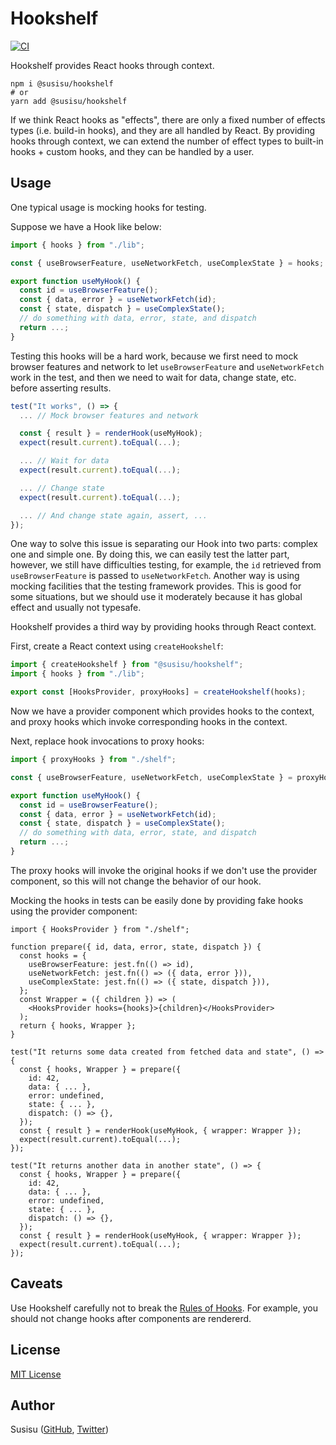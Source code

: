 # Hookshelf

[![CI](https://github.com/susisu/hookshelf/workflows/CI/badge.svg)](https://github.com/susisu/hookshelf/actions?query=workflow%3ACI)

Hookshelf provides React hooks through context.

``` shell
npm i @susisu/hookshelf
# or
yarn add @susisu/hookshelf
```

If we think React hooks as "effects", there are only a fixed number of effects types (i.e. build-in hooks), and they are all handled by React.
By providing hooks through context, we can extend the number of effect types to built-in hooks + custom hooks, and they can be handled by a user.

## Usage
One typical usage is mocking hooks for testing.

Suppose we have a Hook like below:

``` ts
import { hooks } from "./lib";

const { useBrowserFeature, useNetworkFetch, useComplexState } = hooks;

export function useMyHook() {
  const id = useBrowserFeature();
  const { data, error } = useNetworkFetch(id);
  const { state, dispatch } = useComplexState();
  // do something with data, error, state, and dispatch
  return ...;
}
```

Testing this hooks will be a hard work, because we first need to mock browser features and network to let `useBrowserFeature` and `useNetworkFetch` work in the test, and then we need to wait for data, change state, etc. before asserting results.

``` ts
test("It works", () => {
  ... // Mock browser features and network

  const { result } = renderHook(useMyHook);
  expect(result.current).toEqual(...);

  ... // Wait for data
  expect(result.current).toEqual(...);

  ... // Change state
  expect(result.current).toEqual(...);

  ... // And change state again, assert, ...
});
```

One way to solve this issue is separating our Hook into two parts: complex one and simple one. By doing this, we can easily test the latter part, however, we still have difficulties testing, for example, the `id` retrieved from `useBrowserFeature` is passed to `useNetworkFetch`.
Another way is using mocking facilities that the testing framework provides. This is good for some situations, but we should use it moderately because it has global effect and usually not typesafe.

Hookshelf provides a third way by providing hooks through React context.

First, create a React context using `createHookshelf`:

``` ts
import { createHookshelf } from "@susisu/hookshelf";
import { hooks } from "./lib";

export const [HooksProvider, proxyHooks] = createHookshelf(hooks);
```

Now we have a provider component which provides hooks to the context, and proxy hooks which invoke corresponding hooks in the context.

Next, replace hook invocations to proxy hooks:

``` ts
import { proxyHooks } from "./shelf";

const { useBrowserFeature, useNetworkFetch, useComplexState } = proxyHooks;

export function useMyHook() {
  const id = useBrowserFeature();
  const { data, error } = useNetworkFetch(id);
  const { state, dispatch } = useComplexState();
  // do something with data, error, state, and dispatch
  return ...;
}
```

The proxy hooks will invoke the original hooks if we don't use the provider component, so this will not change the behavior of our hook.

Mocking the hooks in tests can be easily done by providing fake hooks using the provider component:

``` tsx
import { HooksProvider } from "./shelf";

function prepare({ id, data, error, state, dispatch }) {
  const hooks = {
    useBrowserFeature: jest.fn(() => id),
    useNetworkFetch: jest.fn(() => ({ data, error })),
    useComplexState: jest.fn(() => ({ state, dispatch })),
  };
  const Wrapper = ({ children }) => (
    <HooksProvider hooks={hooks}>{children}</HooksProvider>
  );
  return { hooks, Wrapper };
}

test("It returns some data created from fetched data and state", () => {
  const { hooks, Wrapper } = prepare({
    id: 42,
    data: { ... },
    error: undefined,
    state: { ... },
    dispatch: () => {},
  });
  const { result } = renderHook(useMyHook, { wrapper: Wrapper });
  expect(result.current).toEqual(...);
});

test("It returns another data in another state", () => {
  const { hooks, Wrapper } = prepare({
    id: 42,
    data: { ... },
    error: undefined,
    state: { ... },
    dispatch: () => {},
  });
  const { result } = renderHook(useMyHook, { wrapper: Wrapper });
  expect(result.current).toEqual(...);
});
```

## Caveats
Use Hookshelf carefully not to break the [Rules of Hooks](https://reactjs.org/docs/hooks-rules.html).
For example, you should not change hooks after components are rendererd.

## License

[MIT License](http://opensource.org/licenses/mit-license.php)

## Author

Susisu ([GitHub](https://github.com/susisu), [Twitter](https://twitter.com/susisu2413))
